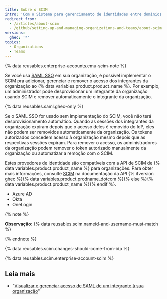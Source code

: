 ```yaml
---
title: Sobre o SCIM
intro: 'Com o Sistema para gerenciamento de identidades entre domínios (SCIM, System for Cross-domain Identity Management), os administradores podem automatizar a troca de informações de identidade do usuário entre sistemas.'
redirect_from:
  - /articles/about-scim
  - /github/setting-up-and-managing-organizations-and-teams/about-scim
versions:
  ghec: '*'
topics:
  - Organizations
  - Teams
---
```


{% data reusables.enterprise-accounts.emu-scim-note %}

Se você usa [SAML SSO](/articles/about-identity-and-access-management-with-saml-single-sign-on) em sua organização, é possível implementar o SCIM pra adicionar, gerenciar e remover o acesso dos integrantes da organização ao {% data variables.product.product_name %}. Por exemplo, um administrador pode desprovisionar um integrante da organização usando SCIM e remover automaticamente o integrante da organização.

{% data reusables.saml.ghec-only %}

Se o SAML SSO for usado sem implementação do SCIM, você não terá desprovisionamento automático. Quando as sessões dos integrantes da organização expiram depois que o acesso deles é removido do IdP, eles não podem ser removidos automaticamente da organização. Os tokens autorizados concedem acesso à organização mesmo depois que as respectivas sessões expiram. Para remover o acesso, os administradores da organização podem remover o token autorizado manualmente da organização ou automatizar a remoção com o SCIM.

Estes provedores de identidade são compatíveis com a API de SCIM de {% data variables.product.product_name %} para organizações. Para obter mais informações, consulte [SCIM](/rest/reference/scim) na documentação da API {% ifversion ghec %}{% data variables.product.prodname_dotcom %}{% else %}{% data variables.product.product_name %}{% endif %}.
- Azure AD
- Okta
- OneLogin

{% note %}

**Observação:** {% data reusables.scim.nameid-and-username-must-match %}

{% endnote %}

{% data reusables.scim.changes-should-come-from-idp %}

{% data reusables.scim.enterprise-account-scim %}

## Leia mais

- "[Visualizar e gerenciar acesso de SAML de um integrante à sua organização](/github/setting-up-and-managing-organizations-and-teams//viewing-and-managing-a-members-saml-access-to-your-organization)"
